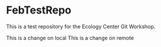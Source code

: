 # FebTestRepo
This is a test repository for the Ecology Center Git Workshop.

This is a change on local
This is a change on remote
